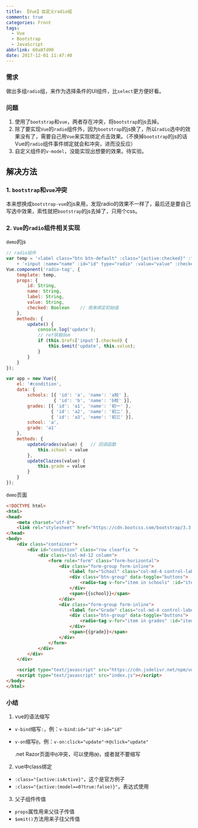 ```yaml
---
title: 【Vue】自定义radio组
comments: true
categories: Front
tags:
  - Vue
  - Bootstrap
  - JavaScript
abbrlink: 60a8fd90
date: 2017-12-01 11:47:40
---
```


### 需求
做出多组`radio`组，来作为选择条件的UI组件，比`select`更方便好看。

### 问题
1. 使用了`bootstrap`和`vue`，两者存在冲突，将`bootstrap`的js去掉。
2. 除了要实现`Vue`的`radio`组件外，因为`bootstrap`的js换了，所以`radio`选中的效果没有了，需要自己用`Vue`来实现绑定点击效果。（不换掉`bootstrap`的js的话Vue的`radio`组件事件绑定就会和冲突，进而没反应）
3. 自定义组件的`v-model`，没能实现出想要的效果。待实验。

## 解决方法
### 1. `bootstrap`和`vue`冲突
本来想换成`bootstrap-vue`的js来用，发现radio的效果不一样了，最后还是要自己写选中效果，索性就把`bootstrap`的js去掉了，只用个css。

### 2. `Vue`的`radio`组件相关实现
`demo`的js
```js
// radio组件
var temp = '<label class="btn btn-default" :class="{active:checked}" :for="id">{{ label }}'
    + '<input :name="name" :id="id" type="radio" :value="value" :checked.sync="checked" v-on:click="update" ref="input"></label>';
Vue.component('radio-tag', {
    template: temp,
    props: {
        id: String,
        name: String,
        label: String,
        value: String,
        checked: Boolean    // 用来绑定初始值
    },
    methods: {
        update() {
            console.log('update');
            // ref获取dom
            if (this.$refs['input'].checked) {
                this.$emit('update', this.value);
            }
        }
    }
});

var app = new Vue({
    el: '#condition',
    data: {
        schools: [{ 'id': 'a', 'name': 'a校' },
                  { 'id': 'b', 'name': 'b校' }],
        grades: [{ 'id': 'a1', 'name': '初一' },
                 { 'id': 'a2', 'name': '初二' },
                 { 'id': 'a3', 'name': '初三' }],
        school: 'a',
        grade: 'a1'
    },
    methods: {
        updateGrades(value) {   // 回调函数
            this.school = value
        },
        updateClazzes(value) {
            this.grade = value
        }
    }
});
```

`demo`页面
```html
<!DOCTYPE html>
<html>
<head>
    <meta charset="utf-8">
    <link rel="stylesheet" href="https://cdn.bootcss.com/bootstrap/3.3.7/css/bootstrap.min.css" integrity="sha384-BVYiiSIFeK1dGmJRAkycuHAHRg32OmUcww7on3RYdg4Va+PmSTsz/K68vbdEjh4u" crossorigin="anonymous">
</head>
<body>
    <div class="container">
        <div id="condition" class="row clearfix ">
            <div class="col-md-12 column">
                <form role="form" class="form-horizontal">
                    <div class="form-group form-inline">
                        <label for="School" class="col-md-4 control-label">学校</label>
                        <div class="btn-group" data-toggle="buttons">
                            <radio-tag v-for="item in schools" :id="item.id" :name="item.id" :label="item.name" :value="item.id" :checked="school === item.id" v-on:update="updateGrades"></radio-tag>
                        </div>
                        <span>{{school}}</span>
                    </div>
                    <div class="form-group form-inline">
                        <label for="Grade" class="col-md-4 control-label">年级</label>
                        <div class="btn-group" data-toggle="buttons">
                            <radio-tag v-for="item in grades" :id="item.id" :name="item.id" :label="item.name" :value="item.id" :checked="grade === item.id" v-on:update="updateClazzes"></radio-tag>
                        </div>
                        <span>{{grade}}</span>
                    </div>
                </form>
            </div>
        </div>
    </div>

    <script type="text/javascript" src="https://cdn.jsdelivr.net/npm/vue"></script>
    <script type="text/javascript" src="index.js"></script>
</body>
</html>
```

### 小结
1. vue的语法缩写
* `v-bind`缩写`:`，例：`v-bind:id="id"`->`:id="id"`
* `v-on`缩写`@`，例：`v-on:click="update"`->`@click="update"`

    .net Razor页面中`@`冲突，可以使用`@@`，或者就不要缩写

2. vue中class绑定
* `:class="{active:isActive}"`，这个是官方例子
* `:class="{active:(model==0?true:false)}"`，表达式使用

3. 父子组件传值
* `props`属性用来父往子传值
* `$emit()`方法用来子往父传值